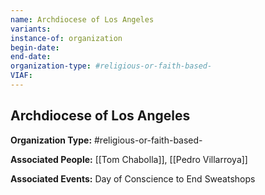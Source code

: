 ```yaml
---
name: Archdiocese of Los Angeles
variants: 
instance-of: organization
begin-date: 
end-date: 
organization-type: #religious-or-faith-based-
VIAF: 
---
```

## Archdiocese of Los Angeles

**Organization Type:** #religious-or-faith-based-

**Associated People:** [[Tom Chabolla]], [[Pedro Villarroya]]

**Associated Events:** Day of Conscience to End Sweatshops